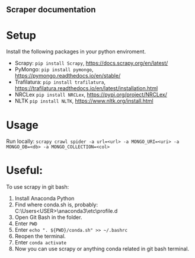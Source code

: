 ## Scraper documentation

# Setup

Install the following packages in your python enviroment.

- Scrapy: `pip install Scrapy`, https://docs.scrapy.org/en/latest/
- PyMongo: `pip install pymongo`, https://pymongo.readthedocs.io/en/stable/
- Trafilatura: `pip install trafilatura`, https://trafilatura.readthedocs.io/en/latest/installation.html
- NRCLex  `pip install NRCLex`, https://pypi.org/project/NRCLex/
- NLTK `pip install NLTK`, https://www.nltk.org/install.html

# Usage

Run locally: `scrapy crawl spider -a url=<url> -a MONGO_URI=<uri> -a MONGO_DB=<db> -a MONGO_COLLECTION=<col>`

# Useful:
To use scrapy in git bash:
1. Install Anaconda Python
2. Find where conda.sh is, probably: C:\Users\<USER>\anaconda3\etc\profile.d
3. Open Git Bash in the folder.
4. Enter `PWD`
5. Enter `echo ". ${PWD}/conda.sh" >> ~/.bashrc`
6. Reopen the terminal.
7. Enter `conda activate`
8. Now you can use scrapy or anything conda related in git bash terminal.
